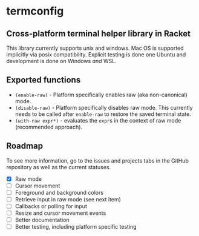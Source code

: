 termconfig
=========
## Cross-platform terminal helper library in Racket

This library currently supports unix and windows.
Mac OS is supported implicitly via posix compatibility.
Explicit testing is done one Ubuntu and development is done on Windows _and_ WSL.

## Exported functions
- `(enable-raw)` - Platform specifically enables raw (aka non-canonical) mode.
- `(disable-raw)` - Platform specifically disables raw mode.
This currently needs to be called after `enable-raw` to restore the saved terminal state.
- `(with-raw expr*)` - evaluates the `expr`s in the context of raw mode (recommended approach).

## Roadmap
To see more information, go to the issues and projects tabs in the GitHub repository as well as the current statuses.

- [X] Raw mode
- [ ] Cursor movement
- [ ] Foreground and background colors
- [ ] Retrieve input in raw mode (see next item)
- [ ] Callbacks or polling for input
- [ ] Resize and cursor movement events
- [ ] Better documentation
- [ ] Better testing, including platform specific testing
